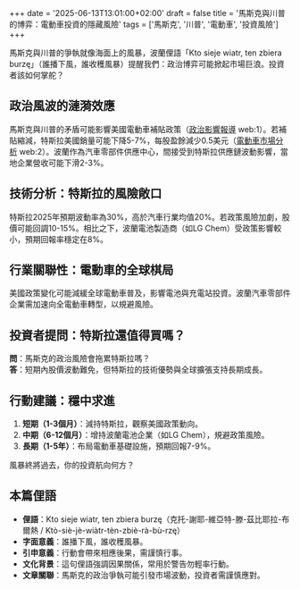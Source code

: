 +++
date = '2025-06-13T13:01:00+02:00'
draft = false
title = '馬斯克與川普的博弈：電動車投資的隱藏風險'
tags = ['馬斯克', '川普', '電動車', '投資風險']
+++

馬斯克與川普的爭執就像海面上的風暴，波蘭俚語「Kto sieje wiatr, ten zbiera burzę」（誰播下風，誰收穫風暴）提醒我們：政治博弈可能掀起市場巨浪。投資者該如何掌舵？

## 政治風波的漣漪效應
馬斯克與川普的矛盾可能影響美國電動車補貼政策（[政治影響報導](http://wyborcza.pl/magazyn/7,124059,32013984,miedzy-muskiem-i-trumpem-nie-poszlo-o-dotacje-do-tesli-ani.html) web:1）。若補貼縮減，特斯拉美國銷量可能下降5-7%，每股盈餘減少0.5美元（[電動車市場分析](https://www.newsweek.pl/swiat/musk-zaplacil-najwyzsza-lapowke-polityczna-w-historii-oplacilo-sie/5ltg72c) web:2）。波蘭作為汽車零部件供應中心，間接受到特斯拉供應鏈波動影響，當地企業營收可能下滑2-3%。

## 技術分析：特斯拉的風險敞口
特斯拉2025年預期波動率為30%，高於汽車行業均值20%。若政策風險加劇，股價可能回調10-15%。相比之下，波蘭電池製造商（如LG Chem）受政策影響較小，預期回報率穩定在8%。

## 行業關聯性：電動車的全球棋局
美國政策變化可能減緩全球電動車普及，影響電池與充電站投資。波蘭汽車零部件企業需加速向全電動車轉型，以規避風險。

## 投資者提問：特斯拉還值得買嗎？
**問**：馬斯克的政治風險會拖累特斯拉嗎？  
**答**：短期內股價波動難免，但特斯拉的技術優勢與全球擴張支持長期成長。

## 行動建議：穩中求進
1. **短期（1-3個月）**：減持特斯拉，觀察美國政策動向。  
2. **中期（6-12個月）**：增持波蘭電池企業（如LG Chem），規避政策風險。  
3. **長期（1-5年）**：布局電動車基礎設施，預期回報7-9%。

風暴終將過去，你的投資航向何方？

## 本篇俚語
- **俚語**：Kto sieje wiatr, ten zbiera burzę（克托-謝耶-維亞特-滕-茲比耶拉-布爾熱 / Ktò-siè-jè-wiàtr-tèn-zbiè-rà-bù-rzę）
- **字面意義**：誰播下風，誰收穫風暴。
- **引申意義**：行動會帶來相應後果，需謹慎行事。
- **文化背景**：這句俚語強調因果關係，常用於警告勿輕率行動。
- **文章關聯**：馬斯克的政治爭執可能引發市場波動，投資者需謹慎應對。